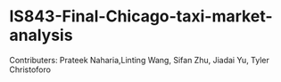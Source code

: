 # IS843-Final-Chicago-taxi-market-analysis
Contributers: Prateek Naharia,Linting Wang, Sifan Zhu, Jiadai Yu, Tyler Christoforo
